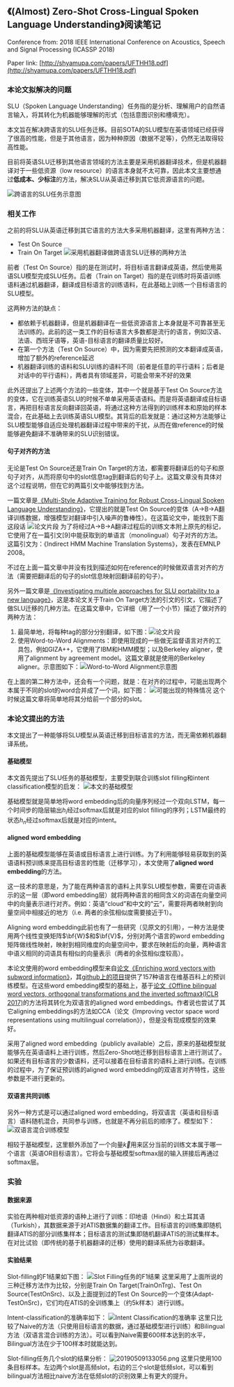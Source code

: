 ## 《(Almost) Zero-Shot Cross-Lingual Spoken Language Understanding》阅读笔记

Conference from: 2018 IEEE International Conference on Acoustics, Speech and Signal Processing (ICASSP 2018)

Paper link: [http://shyamupa.com/papers/UFTHH18.pdf](http://shyamupa.com/papers/UFTHH18.pdf)

### 本论文拟解决的问题

SLU（Spoken Language Understanding）任务指的是分析、理解用户的自然语言输入，将其转化为机器能够理解的形式（包括意图识别和槽填充）。

本文旨在解决跨语言的SLU任务迁移。目前SOTA的SLU模型在英语领域已经获得了很高的性能，但是于其他语言，因为种种原因（数据不足等），仍然无法取得较高性能。

目前将英语SLU迁移到其他语言领域的方法主要是采用机器翻译技术，但是机器翻译对于一些低资源（low resource）的语言本身就不太可靠，因此本文主要想通过**低成本、少标注**的方法，解决SLU从英语迁移到其它低资源语言的问题。

![跨语言的SLU任务示意图](https://i.loli.net/2019/05/09/5cd38a294dba8.png)

### 相关工作

之前的将SLU从英语迁移到其它语言的方法大多采用机器翻译，这里有两种方法：
- Test On Source
- Train On Target
![采用机器翻译做跨语言SLU迁移的两种方法](https://i.loli.net/2019/05/09/5cd38d6a092b1.png)

前者（Test On Source）指的是在测试时，将目标语言翻译成英语，然后使用英语SLU模型完成SLU任务。后者（Train on Target）指的是在训练时将英语训练语料通过机器翻译，翻译成目标语言的训练语料，在此基础上训练一个目标语言的SLU模型。

这两种方法的缺点：
- 都依赖于机器翻译，但是机器翻译在一些低资源语言上本身就是不可靠甚至无法训练的。此前的这一类工作的目标语言大多数都是流行的语言，例如汉语、法语、西班牙语等，英语-目标语言的翻译质量比较好。
- 在第一个方法（Test On Source）中，因为需要先把预测的文本翻译成英语，增加了额外的reference延迟
- 机器翻译训练的语料和SLU训练的语料不同（前者是任意的平行语料；后者是对话中的平行语料），两者具有领域差异，可能会带来不好的效果

此外还提出了上述两个方法的一些变体，其中一个就是基于Test On Source方法的变体，它在训练英语SLU的时候不单单采用英语语料。而是将英语翻译成目标语言，再把目标语言反向翻译回英语，将通过这种方法得到的训练样本和原始的样本混合，在此基础上去训练英语SLU模型。其背后的启发就是：通过这种方法能够让SLU模型能够自适应处理机器翻译过程中带来的干扰，从而在做reference的时候能够避免翻译不准确带来的SLU识别错误。

#### 句子对齐的方法

无论是Test On Source还是Train On Target的方法，都需要将翻译后的句子和原句子对齐，从而将原句中的slot信息tag到翻译后的句子上。这篇文章没有具体对这个过程说明，但在它的两篇引文中能够找到方法。

一篇文章是[《Multi-Style Adaptive Training for Robust Cross-Lingual Spoken Language Understanding》](https://www.microsoft.com/en-us/research/wp-content/uploads/2016/02/ICASSP13-MultiLingual.pdf)，它提出的就是Test On Source的变体（A->B->A翻译训练数据，增强模型对翻译中引入噪声的鲁棒性）。在这篇论文中，能找到下面这段话
![论文片段](https://i.loli.net/2019/05/16/5cdcea9418ba084369.png)
为了将经过A->B->A翻译过程后的训练文本附上原先的标记，它使用了在一篇引文\[9\]中能获取到的单语言（monolingual）句子对齐的方法。这篇引文为：《Indirect HMM Machine Translation Systems》，发表在EMNLP 2008。

不过在上面一篇文章中并没有找到描述如何在reference的时候做双语言对齐的方法（需要把翻译后的句子的slot信息映射回翻译前的句子）。

另外一篇文章是[《Investigating multiple approaches for SLU portability to a new language》](https://www.researchgate.net/profile/Bassam_Jabaian/publication/221479414_Investigating_multiple_approaches_for_SLU_portability_to_a_new_language/links/02bfe514074e7ad111000000/Investigating-multiple-approaches-for-SLU-portability-to-a-new-language.pdf)，这是本论文关于Train On Target方法的引文的引文，它描述了做SLU迁移的几种方法。在这篇文章中，它详细（用了一个小节）描述了做对齐的两种方法：
1. 最简单地，将每种tag的部分分别翻译，如下图：![论文片段](https://i.loli.net/2019/05/16/5cdcedc8e756894917.png)
2. 使用Word-to-Word Alignments：即使用现成的一些做无监督语言对齐的工具包，例如GIZA++，它使用了IBM和HMM模型；以及Berkeley aligner，使用了alignment by agreement model。这篇文章就是使用的Berkeley aligner。示意图如下：![Word-to-Word Alignment示意图](https://i.loli.net/2019/05/16/5cdceea20837778792.png)

在上面的第二种方法中，还会有一个问题，就是：在对齐的过程中，可能出现两个本属于不同的slot的word合并成了一个词，如下图：
![可能出现的特殊情况](https://i.loli.net/2019/05/16/5cdceef9a613f49097.png)
这个时候这篇文章将简单地将其分给前一个部分的slot。

### 本论文提出的方法

本文提出了一种能够将SLU模型从英语迁移到目标语言的方法，而无需依赖机器翻译系统。

#### 基础模型
本文首先提出了SLU任务的基础模型，主要受到联合训练slot filling和intent classification模型的启发：
![本文的基础模型](https://i.loli.net/2019/05/09/5cd39a84e8853.png)

基础模型就是简单地将word embedding后的向量序列经过一个双向LSTM，每一个时间步的隐层输出$h_i$经过softmax后就是对应的slot filling的序列；LSTM最终的状态$h_n$经过softmax后就是对应的intent。

#### aligned word embedding

上面的基础模型能够在英语或目标语言上进行训练。为了利用能够轻易获取到的英语语料预训练来提高目标语言的性能（迁移学习），本文使用了**aligned word embedding**的方法。

这一技术的意思是，为了能在两种语言的语料上共享SLU模型参数，需要在词语表示的这一层（即word embedding层）就将两种语言的相同含义的词语在向量空间中的向量表示进行对齐。例如：英语“cloud”和中文的“云”，需要将两者映射到向量空间中相接近的地方（i.e. 两者的余弦相似度需要接近于1）。

Aligning word embedding此前也有了一些研究（见原文的引用），一种方法是使用两个线性变换矩阵$\bf{W}$和$\bf{V}$，分别对两个语言的word embedding矩阵做线性映射，映射到相同维度的向量空间中，要求在映射后的向量，两种语言中语义相同的词语具有相似的向量表示（两者的余弦相似度较高）。

本论文使用的word embedding模型来自[论文《Enriching word vectors with subword information》](https://www.mitpressjournals.org/doi/pdfplus/10.1162/tacl_a_00051)，其[github上的项目](https://github.com/facebookresearch/fastText#resources)提供了157种语言在维基百科上的预训练模型。在这些word embedding模型的基础上，基于[论文《Offline bilingual word vectors, orthogonal transformations and the inverted softmax》(ICLR 2017)](https://arxiv.org/pdf/1702.03859)的方法将其转化为双语言的aligned word embeddings。作者说也尝试了其它aligning embeddings的方法如CCA（论文《Improving vector space word representations using multilingual correlation》），但是没有现成模型的效果好。

采用了aligned word embedding（publicly available）之后，原来的基础模型就能够先在英语语料上进行训练，然后Zero-Shot地迁移到目标语言上进行测试了。如果还有目标语言的少数语料，还可以接着在目标语言的语料上进行训练。在训练的过程中，为了保证预训练的aligned word embedding的双语言对齐特性，这些参数是不进行更新的。

#### 双语言共同训练

另外一种方式是可以通过aligned word embedding，将双语言（英语和目标语言）语料随机混合，共同参与训练，也就是不再分前后的顺序了。模型如下：
![双语言混合训练模型](https://i.loli.net/2019/05/09/5cd3a1541cfb4.png)

相较于基础模型，这里额外添加了一个向量$\overrightarrow{k}$用来区分当前的训练文本属于哪一个语言（英语OR目标语言）。它将会与基础模型softmax层的输入拼接后再通过softmax层。

### 实验

#### 数据来源
实验在两种相对低资源的语种上进行了训练：印地语（Hindi）和土耳其语（Turkish），其数据来源于对ATIS数据集的翻译工作。目标语言的训练集即随机翻译ATIS的部分训练集样本；目标语言的测试集即随机翻译ATIS的测试集样本。在对比试验（即传统的基于机器翻译的迁移）使用的翻译系统为谷歌翻译。

#### 实验结果
Slot-filling的F1结果如下图：
![Slot Filling任务的F1结果](https://i.loli.net/2019/05/09/5cd3b9ab4552a.png)
这里采用了上面所说的三种迁移方法作为比较，分别是Train On Target(TrainOnTrg)、Test On Source(TestOnSrc)、以及上面提到过的Test On Source的一个变体(Adapt-TestOnSrc)，它们均在ATIS的全训练集上（约5k样本）进行训练。

Intent-classification的准确率如下：
![Intent Classification的准确率](https://i.loli.net/2019/05/09/5cd3bb360ded3.png)
这里只比较了Naive的方法（只使用目标语言的数据，通过基础模型进行训练）和Bilingual方法（双语言混合训练的方法）。可以看到Naive需要600样本达到的水平，Bilingual方法在少于100样本时就能达到。

Slot-filling任务几个slot的结果分析：
![20190509133056.png](https://i.loli.net/2019/05/09/5cd3bb1206617.png)
这里只使用100条目标样本。左边两个slot是高频slot，右边的三个slot是低频slot，可以看到bilingual方法相比naive方法在低频slot的识别效果上有更大的提升。